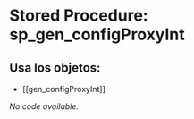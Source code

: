 # Stored Procedure: sp_gen_configProxyInt

## Usa los objetos:
- [[gen_configProxyInt]]

*No code available.*
